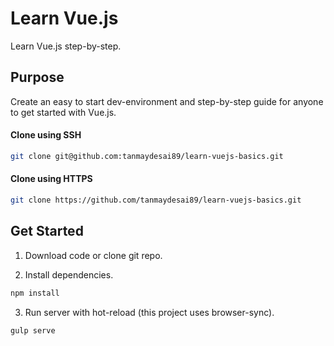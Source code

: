 # Learn Vue.js
Learn Vue.js step-by-step.

## Purpose
Create an easy to start dev-environment and step-by-step guide for anyone to get started with Vue.js.

#### Clone using SSH
```sh
git clone git@github.com:tanmaydesai89/learn-vuejs-basics.git
```

#### Clone using HTTPS
```sh
git clone https://github.com/tanmaydesai89/learn-vuejs-basics.git
```

## Get Started
1. Download code or clone git repo.

2. Install dependencies.
```sh
npm install
```

3. Run server with hot-reload (this project uses browser-sync).
```sh
gulp serve
```
